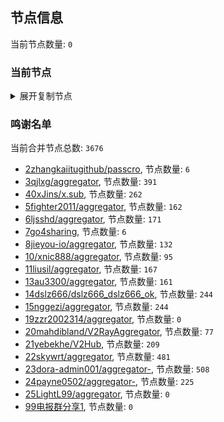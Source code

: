 
## 节点信息
当前节点数量: `0`
### 当前节点
<details>
  <summary>展开复制节点</summary>

    

</details>

### 鸣谢名单
当前合并节点总数: `3676`
- [2zhangkaiitugithub/passcro](https://github.com/zhangkaiitugithub/passcro), 节点数量: `6`
- [3qjlxg/aggregator](https://github.com/qjlxg/aggregator), 节点数量: `391`
- [40xJins/x.sub](https://github.com/0xJins/x.sub), 节点数量: `262`
- [5fighter2011/aggregator](https://github.com/fighter2011/aggregator), 节点数量: `162`
- [6ljsshd/aggregator](https://github.com/ljsshd/aggregator), 节点数量: `171`
- [7go4sharing](https://github.com/go4sharing), 节点数量: `6`
- [8jieyou-io/aggregator](https://github.com/jieyou-io/aggregator), 节点数量: `132`
- [10/xnic888/aggregator](https://github.com/xnic888/aggregator), 节点数量: `95`
- [11liusil/aggregator](https://github.com/liusil/aggregator), 节点数量: `167`
- [13au3300/aggregator](https://github.com/au3300/aggregator), 节点数量: `161`
- [14dslz666/dslz666_dslz666_ok](https://github.com/dslz666/dslz666_dslz666_ok), 节点数量: `244`
- [15nggezi/aggregator](https://github.com/nggezi/aggregator), 节点数量: `244`
- [19zzr2002314/aggregator](https://github.com/zzr2002314/aggregator), 节点数量: `0`
- [20mahdibland/V2RayAggregator](https://github.com/mahdibland/V2RayAggregator), 节点数量: `77`
- [21yebekhe/V2Hub](https://github.com/yebekhe/V2Hub), 节点数量: `209`
- [22skywrt/aggregator](https://github.com/skywrt/aggregator), 节点数量: `481`
- [23dora-admin001/aggregator-](https://github.com/dora-admin001/aggregator-), 节点数量: `508`
- [24payne0502/aggregator-](https://github.com/payne0502/aggregator-), 节点数量: `225`
- [25LightL99/aggregator](https://github.com/LightL99/aggregator), 节点数量: `0`
- [99电报群分享1](https://github.com/cdddbc/getAirport), 节点数量: `0`


